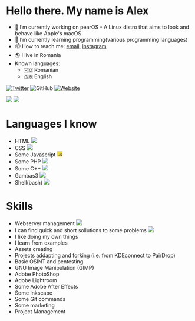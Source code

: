 
<h1>Hello there. My name is Alex</h1>

- 🔭 I’m currently working on pearOS - A Linux distro that aims to look and behave like Apple's macOS
- 🌱 I’m currently learning programming(various programming languages)
- 📫 How to reach me: [email](mailto:alex@pearos.xyz), [instagram](instagram.com/alxb421)
- 🌎 I live in Romania
- Known languages:
  - 🇷🇴 Romanian
  - 🇬🇧 English
<!--- 💬 Ask me about ...-->
<!--- ⚡ Fun fact: ...-->
<!-- - 😄 Pronouns: ...-->
[![Twitter](https://img.shields.io/badge/Twitter-Follow-1c1c1c?style=for-the-badge&logo=twitter)](https://twitter.com/alxb421)
![GitHub](https://img.shields.io/github/followers/alxb421?color=1c1c1c&label=follow&logo=github&style=for-the-badge)
[![Website](https://img.shields.io/badge/Portfolio-Visit-1c1c1c?style=for-the-badge)](https://pearos.xyz)

<p><img src="https://github-readme-stats.vercel.app/api?username=alxb421&show_icons=true&theme=dark&icon_color=eee">     <img src="https://github-readme-stats.vercel.app/api/top-langs/?username=alxb421&theme=dark&hide_langs_below=1-"></p>

# Languages I know
- HTML <img height="15" src="https://www.w3.org/html/logo/downloads/HTML5_Badge_512.png">
- CSS <img height="15" src="https://cdn.345tool.com/public/logos/css-formatter-logo.png">
- Some Javascript <img height="15" src="https://raw.githubusercontent.com/github/explore/80688e429a7d4ef2fca1e82350fe8e3517d3494d/topics/javascript/javascript.png">
- Some PHP <img height="15" src="https://svgshare.com/i/V9h.svg">
- Some C++ <img height="15" src="https://upload.wikimedia.org/wikipedia/commons/1/18/ISO_C%2B%2B_Logo.svg">
- Gambas3 <img height="15" src="https://reposcope.com/media/unknown/none/unknown/application-x-gambas3.png">
- Shell(bash) <img height="15" src="https://upload.wikimedia.org/wikipedia/commons/thumb/4/4b/Bash_Logo_Colored.svg/1024px-Bash_Logo_Colored.svg.png">


# Skills
- Webserver management <img height="15" src="https://techzog.com/wp-content/uploads/2016/05/webserver.png">
- I can find quick and short sollutions to some problems <img height="15" src="ttps://lh3.googleusercontent.com/proxy/Wn8kWnnATjM_cTViYx4kfGdtnzEf4dTPSqQEnE_piA6IPkECzkM5g24fGkgiiRDsKgPtly7_jF5gCMaVwmrMfqSF07CFqHCBl4ytN0Fd6Ggj4_Ar2YIOlg">
- I like doing my own things
- I learn from examples
- Assets creating
- Projects addapting and forking (i.e. from KDEconnect to PairDrop)
- Basic OSINT and pentesting
- GNU Image Manipulation (GIMP)
- Adobe PhotoShop
- Adobe Lightroom
- Some Adobe After Effects
- Some Inkscape
- Some Git commands
- Some marketing
- Project Management
